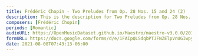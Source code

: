 ```yaml
---
title: Frédéric Chopin - Two Preludes from Op. 28 Nos. 15 and 24 (2)
description: This is the description for Two Preludes from Op. 28 Nos. 15 and 24 by Frédéric Chopin
composers: [Frédéric Chopin]
periods: [Romantic]
audioURL: https://OpenMusicDataset.github.io/Maestro/maestro-v3.0.0/2011/MIDI-Unprocessed_11_R1_2011_MID--AUDIO_R1-D4_11_Track11_wav.midi
formURL: https://docs.google.com/forms/d/e/1FAIpQLSdqbPTJFNZElpVnUGIwpy47ldUcz_8nVTCc4INb7YueR-FYng/viewform
date: 2021-08-08T07:43:13-06:00
---
```

